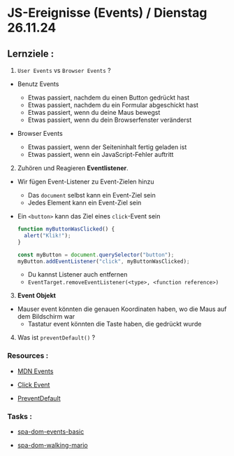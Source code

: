 # JS-Ereignisse (Events) / Dienstag 26.11.24

## Lernziele :

1. `User Events` vs `Browser Events` ?

- Benutz Events

  - Etwas passiert, nachdem du einen Button gedrückt hast
  - Etwas passiert, nachdem du ein Formular abgeschickt hast
  - Etwas passiert, wenn du deine Maus bewegst
  - Etwas passiert, wenn du dein Browserfenster veränderst

- Browser Events
  - Etwas passiert, wenn der Seiteninhalt fertig geladen ist
  - Etwas passiert, wenn ein JavaScript-Fehler auftritt

2. Zuhören und Reagieren **Eventlistener**.

- Wir fügen Event-Listener zu Event-Zielen hinzu

  - Das `document` selbst kann ein Event-Ziel sein
  - Jedes Element kann ein Event-Ziel sein

- Ein `<button>` kann das Ziel eines `click`-Event sein

  ```js
  function myButtonWasClicked() {
    alert("Klik!");
  }

  const myButton = document.querySelector("button");
  myButton.addEventListener("click", myButtonWasClicked);
  ```

  - Du kannst Listener auch entfernen
  - `EventTarget.removeEventListener(<type>, <function reference>)`

3. **Event Objekt**

- Mauser event könnten die genauen Koordinaten haben, wo die Maus auf dem Bildschirm war
  - Tastatur event könnten die Taste haben, die gedrückt wurde

4. Was ist `preventDefault()` ?

### Resources :

- [MDN Events](https://developer.mozilla.org/en-US/docs/Learn/JavaScript/Building_blocks/Events)

- [Click Event](https://developer.mozilla.org/en-US/docs/Web/API/Element/click_event)

- [PreventDefault](https://developer.mozilla.org/en-US/docs/Web/API/Event/preventDefault)

### Tasks :

- [spa-dom-events-basic](https://classroom.github.com/a/wYdrni0Q)

- [spa-dom-walking-mario](https://classroom.github.com/a/-mtQPj4V)
